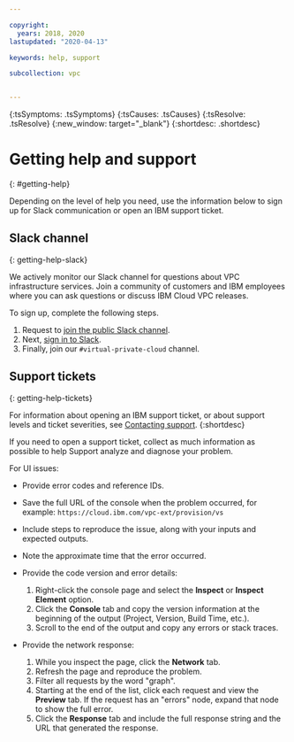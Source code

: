 ```yaml
---

copyright:
  years: 2018, 2020
lastupdated: "2020-04-13"

keywords: help, support

subcollection: vpc


---
```


<!-- Common attributes used in the template are defined as follows: -->
{:tsSymptoms: .tsSymptoms}
{:tsCauses: .tsCauses}
{:tsResolve: .tsResolve}
{:new_window: target="_blank"}
{:shortdesc: .shortdesc}


# Getting help and support
{: #getting-help} 

 Depending on the level of help you need, use the information below to sign up for Slack communication or open an IBM support ticket.  

## Slack channel
{: getting-help-slack}

We actively monitor our Slack channel for questions about VPC infrastructure services. Join a community of customers and IBM employees where you can ask questions or discuss IBM Cloud VPC releases.

To sign up, complete the following steps.

1. Request to [join the public Slack channel](https://cloud.ibm.com/kubernetes/slack).
2. Next, [sign in to Slack](https://ibm-cloud-success.slack.com).
3. Finally, join our `#virtual-private-cloud` channel.

## Support tickets
{: getting-help-tickets}

For information about opening an IBM support ticket, or about support levels and ticket severities, see [Contacting support](/docs/get-support?topic=get-support-using-avatar).
{:shortdesc} 

If you need to open a support ticket, collect as much information as possible to help Support analyze and diagnose your problem. 

For UI issues:

* Provide error codes and reference IDs.
* Save the full URL of the console when the problem occurred, for example: `https://cloud.ibm.com/vpc-ext/provision/vs`
* Include steps to reproduce the issue, along with your inputs and expected outputs.
* Note the approximate time that the error occurred.
* Provide the code version and error details: 
  1. Right-click the console page and select the **Inspect** or **Inspect Element** option.
  2. Click the **Console** tab and copy the version information at the beginning of the output (Project, Version, Build Time, etc.).
  3. Scroll to the end of the output and copy any errors or stack traces.

* Provide the network response: 
  1. While you inspect the page, click the **Network** tab.
  2. Refresh the page and reproduce the problem.
  3. Filter all requests by the word "graph".
  4. Starting at the end of the list, click each request and view the **Preview** tab. If the request has an "errors" node, expand that node to show the full error.
  5. Click the **Response** tab and include the full response string and the URL that generated the response.




